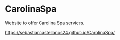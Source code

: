 # CarolinaSpa
Website to offer Carolina Spa services.

https://sebastiancastellanos24.github.io/CarolinaSpa/
